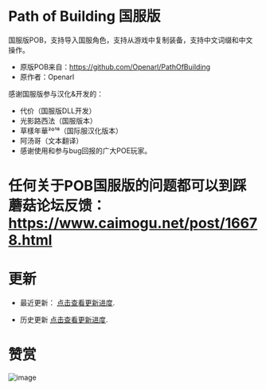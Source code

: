 # Path of Building 国服版

国服版POB，支持导入国服角色，支持从游戏中复制装备，支持中文词缀和中文操作。


* 原版POB来自：https://github.com/Openarl/PathOfBuilding
* 原作者：Openarl



感谢国服版参与汉化&开发的：

* 代价（国服版DLL开发）
* 光影路西法（国服版本）
* 草樣年華²º¹⁸（国际服汉化版本）
* 阿汤哥（文本翻译）
* 感谢使用和参与bug回报的广大POE玩家。


# 任何关于POB国服版的问题都可以到踩蘑菇论坛反馈：https://www.caimogu.net/post/16678.html



# 更新

* 最近更新：
 [点击查看更新进度](changelog.txt).

* 历史更新 
 [点击查看更新进度](changelog-history.txt).
 
# 赞赏


 ![image](https://lucifering.coding.net/p/PathOfBuilding/d/PathOfBuilding/git/raw/master/%E8%B5%9E%E8%B5%8F.jpg)

